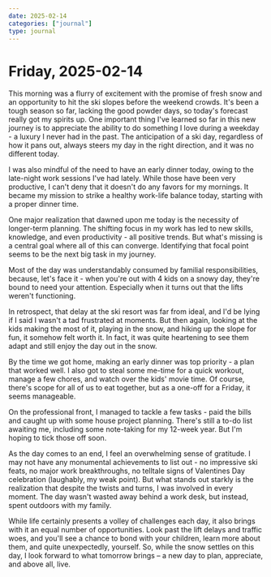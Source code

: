 ```yaml
---
date: 2025-02-14
categories: ["journal"]
type: journal
---
```


# Friday, 2025-02-14

This morning was a flurry of excitement with the promise of fresh snow and an opportunity to hit the ski slopes before the weekend crowds. It's been a tough season so far, lacking the good powder days, so today's forecast really got my spirits up. One important thing I've learned so far in this new journey is to appreciate the ability to do something I love during a weekday - a luxury I never had in the past. The anticipation of a ski day, regardless of how it pans out, always steers my day in the right direction, and it was no different today. 

I was also mindful of the need to have an early dinner today, owing to the late-night work sessions I've had lately. While those have been very productive, I can't deny that it doesn't do any favors for my mornings. It became my mission to strike a healthy work-life balance today, starting with a proper dinner time. 

One major realization that dawned upon me today is the necessity of longer-term planning. The shifting focus in my work has led to new skills, knowledge, and even productivity - all positive trends. But what's missing is a central goal where all of this can converge. Identifying that focal point seems to be the next big task in my journey.

Most of the day was understandably consumed by familial responsibilities, because, let's face it - when you're out with 4 kids on a snowy day, they're bound to need your attention. Especially when it turns out that the lifts weren't functioning. 

In retrospect, that delay at the ski resort was far from ideal, and I'd be lying if I said I wasn't a tad frustrated at moments. But then again, looking at the kids making the most of it, playing in the snow, and hiking up the slope for fun, it somehow felt worth it. In fact, it was quite heartening to see them adapt and still enjoy the day out in the snow.

By the time we got home, making an early dinner was top priority - a plan that worked well. I also got to steal some me-time for a quick workout, manage a few chores, and watch over the kids' movie time. Of course, there's scope for all of us to eat together, but as a one-off for a Friday, it seems manageable.

On the professional front, I managed to tackle a few tasks - paid the bills and caught up with some house project planning. There's still a to-do list awaiting me, including some note-taking for my 12-week year. But I'm hoping to tick those off soon.

As the day comes to an end, I feel an overwhelming sense of gratitude. I may not have any monumental achievements to list out - no impressive ski feats, no major work breakthroughs, no telltale signs of Valentines Day celebration (laughably, my weak point). But what stands out starkly is the realization that despite the twists and turns, I was involved in every moment. The day wasn't wasted away behind a work desk, but instead, spent outdoors with my family.

While life certainly presents a volley of challenges each day, it also brings with it an equal number of opportunities. Look past the lift delays and traffic woes, and you'll see a chance to bond with your children, learn more about them, and quite unexpectedly, yourself. So, while the snow settles on this day, I look forward to what tomorrow brings – a new day to plan, appreciate, and above all, live.
